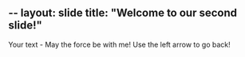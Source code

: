 --
layout: slide
title: "Welcome to our second slide!"
---
Your text - May the force be with me!
Use the left arrow to go back!
